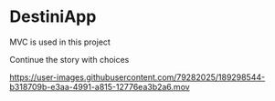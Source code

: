 # DestiniApp

MVC is used in this project

Continue the story with choices


https://user-images.githubusercontent.com/79282025/189298544-b318709b-e3aa-4991-a815-12776ea3b2a6.mov

